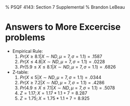 % PSQF 4143: Section 7 Supplemental
% Brandon LeBeau

# Answers to More Excercise problems
- Empirical Rule:
    1. $Pr(X \geq 8.1 | X \sim ND, \mu = 7, \sigma = 1.1) = .1587$
    2. $Pr(X \leq 4.8 | X \sim ND, \mu = 7, \sigma = 1.1) = .0228$
    3. $Pr(5.9 \leq X \leq 8.1 | X \sim ND, \mu = 7, \sigma = 1.1) = .6826$
- Z-table:
    1. $Pr(X \leq 5 | X \sim ND, \mu = 7, \sigma = 1.1) = .0344$
    2. $Pr(X \geq 7.2 | X \sim ND, \mu = 7, \sigma = 1.1) = .4286$
    3. $Pr(4.9 \leq X \leq 7.1 | X \sim ND, \mu = 7, \sigma = 1.1) = .5078$
    4. $Z = 1.17; X = 1.17 * 1.1 + 7 = 8.287$
    5. $Z = 1.75; X = 1.75 * 1.1 + 7 = 8.925$
